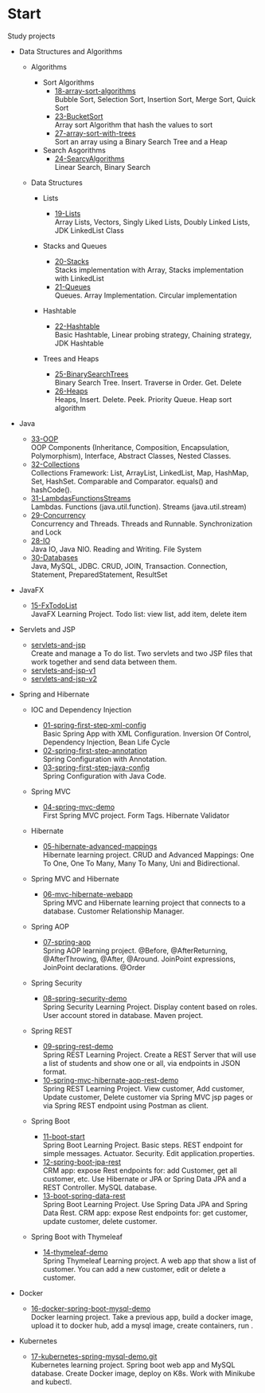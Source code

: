 # Start

Study projects

  - Data Structures and Algorithms  
      -  Algorithms  
          -  Sort Algorithms
             -  [18-array-sort-algorithms](https://github.com/FlorescuAndrei/18-array-sort-algorithms.git)  
             Bubble Sort, Selection Sort, Insertion Sort, Merge Sort, Quick Sort    
             -  [23-BucketSort](https://github.com/FlorescuAndrei/23-BucketSort.git)  
             Array sort Algorithm that hash the values to sort  
             -  [27-array-sort-with-trees](https://github.com/FlorescuAndrei/27-array-sort-with-trees.git)  
             Sort an array using a Binary Search Tree and a Heap
         - Search Asgorithms  
             -  [24-SearcyAlgorithms](https://github.com/FlorescuAndrei/24-SearcyAlgorithms.git)  
             Linear Search, Binary Search   
           
       
 
      -  Data Structures  
          -  Lists    
              -  [19-Lists](https://github.com/FlorescuAndrei/19-Lists.git)  
              Array Lists, Vectors, Singly Liked Lists, Doubly Linked Lists, JDK LinkedList Class
          -  Stacks and Queues  
              -   [20-Stacks](https://github.com/FlorescuAndrei/20-Stacks.git)   
              Stacks implementation with Array, Stacks implementation with LinkedList
              -   [21-Queues](https://github.com/FlorescuAndrei/21-Queues.git)  
              Queues. Array Implementation. Circular implementation
              
          -  Hashtable  
              -  [22-Hashtable](https://github.com/FlorescuAndrei/22-Hashtable.git)  
              Basic Hashtable, Linear probing strategy, Chaining strategy, JDK Hashtable 
          -  Trees and Heaps 
              -  [25-BinarySearchTrees](https://github.com/FlorescuAndrei/25-BinarySearchTrees.git)  
              Binary Search Tree. Insert. Traverse in Order. Get. Delete   
              -  [26-Heaps](https://github.com/FlorescuAndrei/26-Heaps.git)  
              Heaps, Insert. Delete. Peek. Priority Queue. Heap sort algorithm
  
  - Java  
      - [33-OOP](https://github.com/FlorescuAndrei/33-OOP.git)  
      OOP Components (Inheritance, Composition, Encapsulation, Polymorphism), Interface, Abstract Classes, Nested Classes.
      -  [32-Collections](https://github.com/FlorescuAndrei/32-Collections.git)  
      Collections Framework: List, ArrayList, LinkedList, Map, HashMap, Set, HashSet. Comparable and Comparator. equals() and hashCode(). 
      -  [31-LambdasFunctionsStreams](https://github.com/FlorescuAndrei/31-LambdasFunctionsStreams.git)  
      Lambdas. Functions (java.util.function). Streams (java.util.stream)  
      -  [29-Concurrency](https://github.com/FlorescuAndrei/29-Concurrency.git)  
      Concurrency and Threads. Threads and Runnable. Synchronization and Lock 
      -  [28-IO](https://github.com/FlorescuAndrei/28-IO.git)  
      Java IO, Java NIO. Reading and Writing. File System     
      -  [30-Databases](https://github.com/FlorescuAndrei/30-Databases.git)  
      Java, MySQL, JDBC. CRUD, JOIN, Transaction. Connection, Statement, PreparedStatement, ResultSet

  - JavaFX  
    - [15-FxTodoList](https://github.com/FlorescuAndrei/15-FxTodoList.git)  
    JavaFX Learning Project. Todo list: view list, add item, delete item
  
  - Servlets and JSP
    - [servlets-and-jsp](https://github.com/FlorescuAndrei/servlets-and-jsp.git)  
    Create and manage a To do list. Two servlets and two JSP files that work together and send data between them.
    - [servlets-and-jsp-v1](https://github.com/FlorescuAndrei/servlets-and-jsp-v1.git)
    - [servlets-and-jsp-v2](https://github.com/FlorescuAndrei/servlets-and-jsp-v2.git)
   
  - Spring and Hibernate
  
      - IOC and Dependency Injection
        - [01-spring-first-step-xml-config](https://github.com/FlorescuAndrei/01-spring-first-step-xml-config.git)  
        Basic Spring App with XML Configuration. Inversion Of Control, Dependency Injection, Bean Life Cycle  
        - [02-spring-first-step-annotation](https://github.com/FlorescuAndrei/02-spring-first-step-annotation.git)  
        Spring Configuration with Annotation.     
        - [03-spring-first-step-java-config](https://github.com/FlorescuAndrei/03-spring-first-step-java-config.git)  
        Spring Configuration with Java Code.    
        
      - Spring MVC
        - [04-spring-mvc-demo](https://github.com/FlorescuAndrei/04-spring-mvc-demo.git)  
        First Spring MVC project. Form Tags. Hibernate Validator
      
      - Hibernate
        - [05-hibernate-advanced-mappings](https://github.com/FlorescuAndrei/05-hibernate-advanced-mappings.git)  
          Hibernate learning project. CRUD and Advanced Mappings: One To One, One To Many, Many To Many, Uni and Bidirectional.
          
       - Spring MVC and Hibernate
         - [06-mvc-hibernate-webapp](https://github.com/FlorescuAndrei/06-mvc-hibernate-webapp.git)  
          Spring MVC and Hibernate learning project that connects to a database. Customer Relationship Manager.  
          
       - Spring AOP
         - [07-spring-aop](https://github.com/FlorescuAndrei/07-spring-aop.git)  
          Spring AOP learning project. @Before, @AfterReturning, @AfterThrowing, @After, @Around. JoinPoint expressions, JoinPoint declarations. @Order  
       
       - Spring Security
         - [08-spring-security-demo](https://github.com/FlorescuAndrei/08-spring-security-demo.git)  
          Spring Security Learning Project. Display content based on roles. User account stored in database. Maven project.  
       
       - Spring REST
         - [09-spring-rest-demo](https://github.com/FlorescuAndrei/09-spring-rest-demo.git)  
          Spring REST Learning Project. Create a REST Server that will use a list of students and show one or all, via endpoints in JSON format.   
         - [10-spring-mvc-hibernate-aop-rest-demo](https://github.com/FlorescuAndrei/10-spring-mvc-hibernate-aop-rest-demo)  
          Spring REST Learning Project. View customer, Add customer, Update customer, Delete customer via Spring MVC jsp pages or via Spring REST endpoint using Postman as client.  
       - Spring Boot
         - [11-boot-start](https://github.com/FlorescuAndrei/11-boot-start.git)  
          Spring Boot Learning Project. Basic steps. REST endpoint for simple messages. Actuator. Security. Edit application.properties.  
         - [12-spring-boot-jpa-rest](https://github.com/FlorescuAndrei/12-spring-boot-jpa-rest.git)  
         CRM app: expose Rest endpoints for: add Customer, get all customer, etc. Use Hibernate or JPA or Spring Data JPA and a REST Controller. MySQL database.
         - [13-boot-spring-data-rest](https://github.com/FlorescuAndrei/13-boot-spring-data-rest.git)  
          Spring Boot Learning Project. Use Spring Data JPA and Spring Data Rest. CRM app: expose Rest endpoints for: get customer, update customer, delete customer.  
          
       - Spring Boot with Thymeleaf
         - [14-thymeleaf-demo](https://github.com/FlorescuAndrei/14-thymeleaf-demo.git)  
         Spring Thymeleaf Learning project.  A web app that show a list of customer. You can add a new customer, edit or delete a customer.    
               
  - Docker
       - [16-docker-spring-boot-mysql-demo](https://github.com/FlorescuAndrei/16-docker-spring-boot-mysql-demo.git)  
        Docker learning project. Take a previous app, build a docker image, upload it to docker hub, add a mysql image, create containers, run .  
          
   - Kubernetes
      - [17-kubernetes-spring-mysql-demo.git](https://github.com/FlorescuAndrei/17-kubernetes-spring-mysql-demo.git)  
        Kubernetes learning project. Spring boot web app and MySQL database. Create Docker image, deploy on K8s. Work with Minikube and kubectl.

       
 
